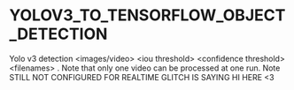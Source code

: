 # YOLOV3_TO_TENSORFLOW_OBJECT_DETECTION
Yolo v3 detection  &lt;images/video> &lt;iou threshold> &lt;confidence threshold> &lt;filenames> .  Note that only one video can be processed at one run. Note STILL NOT CONFIGURED FOR REALTIME  GLITCH IS SAYING HI HERE &lt;3
